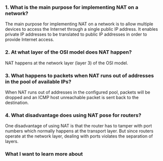 
### 1. What is the main purpose for implementing NAT on a network?

The main purpose for implementing NAT on a network is to allow multiple devices to access the Internet through a single public IP address. It enables private IP addresses to be translated to public IP addresses in order to provide Internet access.

### 2. At what layer of the OSI model does NAT happen?

NAT happens at the network layer (layer 3) of the OSI model.

### 3. What happens to packets when NAT runs out of addresses in the pool of available IPs?

When NAT runs out of addresses in the configured pool, packets will be dropped and an ICMP host unreachable packet is sent back to the destination.

### 4. What disadvantage does using NAT pose for routers?

One disadvantage of using NAT is that the router has to tamper with port numbers which normally happens at the transport layer. But since routers operate at the network layer, dealing with ports violates the separation of layers.

### What I want to learn more about